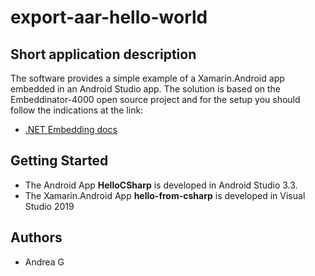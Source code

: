 # export-aar-hello-world

## Short application description

The software provides a simple example of a Xamarin.Android app embedded in an Android Studio app. 
The solution is based on the Embeddinator-4000 open source project and for the setup you should follow the 
indications at the link: 
* [.NET Embedding docs](https://docs.microsoft.com/en-us/xamarin/tools/dotnet-embedding/)

## Getting Started

* The Android App **HelloCSharp** is developed in Android Studio 3.3.
* The Xamarin.Android App **hello-from-csharp** is developed in Visual Studio 2019

## Authors

* Andrea G
